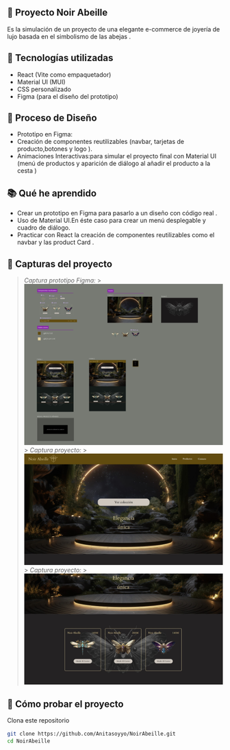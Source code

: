 ## 🐝 Proyecto Noir Abeille

Es la simulación de un proyecto de una elegante e-commerce de joyería de lujo basada en el simbolismo de las abejas .

## 🚀 Tecnologías utilizadas

- React (Vite como empaquetador)
- Material UI (MUI)
- CSS personalizado
- Figma (para el diseño del prototipo)

## 🎨 Proceso de Diseño

- Prototipo en Figma:
- Creación de componentes reutilizables (navbar, tarjetas de producto,botones y logo ).
- Animaciones Interactivas:para simular el proyecto final con Material UI (menú de productos y aparición de diálogo al añadir el producto a la cesta )

## 📚 Qué he aprendido

- Crear un prototipo en Figma para pasarlo a un diseño con código real .
- Uso de Material UI.En éste caso para crear un menú desplegable y cuadro de diálogo.
- Practicar con React la creación de componentes reutilizables como el navbar y las product Card .

## 📸 Capturas del proyecto

> _Captura prototipo Figma:_ > ![Vista figma](public/imagenes/NoirAbeille.jpg) > _Captura proyecto:_ > ![Vista final](public/imagenes/parte-sup.jpg) > _Captura proyecto:_ > ![Vista final](public/imagenes/parte-inf.jpg)

## 🚀 Cómo probar el proyecto

Clona este repositorio

```bash
git clone https://github.com/Anitasoyyo/NoirAbeille.git
cd NoirAbeille
```
